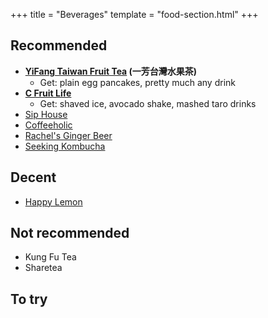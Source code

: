 +++
title = "Beverages"
template = "food-section.html"
+++

## Recommended
- **[YiFang Taiwan Fruit Tea](https://www.yifangteapnw.com/) (一芳台灣水果茶)**
    - Get: plain egg pancakes, pretty much any drink
- **[C Fruit Life](https://www.yelp.com/biz/c-fruit-life-seattle)**
    - Get: shaved ice, avocado shake, mashed taro drinks
- [Sip House](https://www.siphousewa.com/)
- [Coffeeholic](https://coffeeholichouse.com/)
- [Rachel's Ginger Beer](https://rachelsgingerbeer.com/)
- [Seeking Kombucha](https://seekingkombucha.com/)

## Decent
- [Happy Lemon](https://happylemonseattle.com/)

## Not recommended
- Kung Fu Tea
- Sharetea

## To try